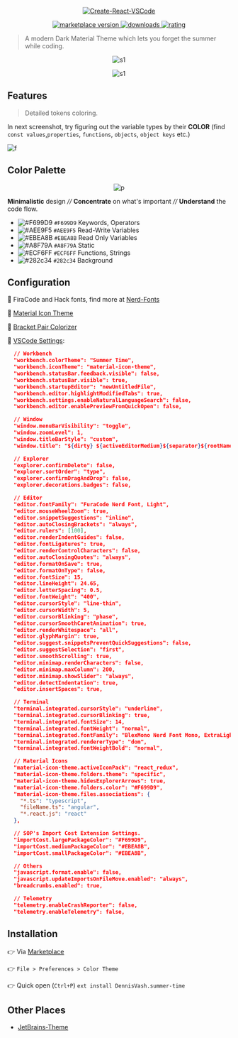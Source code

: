 <p align="center">
  <a href="https://marketplace.visualstudio.com/items?itemName=DennisVash.summer-time">
    <img alt="Create-React-VSCode" src="https://i.imgur.com/NGCIh3d.png">
  </a>
</p>


<p align="center">
  <!-- marketplace version -->
  <a href="https://marketplace.visualstudio.com/items?itemName=DennisVash.summer-time">
    <img alt="marketplace version" src="https://img.shields.io/vscode-marketplace/v/DennisVash.summer-time.svg?maxAge=3600&style=for-the-badge&labelColor=1C1E26&color=F699D9">
  </a>
  <!-- downloads -->
  <a href="https://marketplace.visualstudio.com/items?itemName=DennisVash.summer-time">
    <img alt="downloads" src="https://img.shields.io/visual-studio-marketplace/d/DennisVash.summer-time.svg?maxAge=3600&style=for-the-badge&labelColor=1C1E26&color=A8F79A">
  </a>
  <!-- rating -->
  <a href="https://marketplace.visualstudio.com/items?itemName=DennisVash.summer-time">
    <img alt="rating" src="https://img.shields.io/visual-studio-marketplace/stars/DennisVash.summer-time.svg?maxAge=86400&style=for-the-badge&labelColor=1C1E26&color=AEE9F5">
  </a>
</p>

> A modern Dark Material Theme which lets you forget the summer while coding.

<div align="center">

![s1](https://github.com/denvash/summer-time-theme-vscode/raw/master/images/screenshot_react.png)

![s1](https://github.com/denvash/summer-time-theme-vscode/raw/master/images/screenshot_editor.png)

</div>

## Features

> Detailed tokens coloring.

In next screenshot, try figuring out the variable types by their **COLOR** (find `const values`,`properties`, `functions`, `objects`, `object keys` etc.)

![f](https://github.com/denvash/summer-time-theme-vscode/raw/master/images/screenshot_features.png)

## Color Palette

<div align="center">

![p](https://github.com/denvash/summer-time-theme-vscode/raw/master/images/palette.png)

</div>

**Minimalistic** design _//_ **Concentrate** on what's important _//_ **Understand** the code flow.

- ![#F699D9](https://placehold.it/15/F699D9/000000?text=+) `#F699D9` Keywords, Operators
- ![#AEE9F5](https://placehold.it/15/AEE9F5/000000?text=+) `#AEE9F5` Read-Write Variables
- ![#EBEA8B](https://placehold.it/15/EBEA8B/000000?text=+) `#EBEA8B` Read Only Variables
- ![#A8F79A](https://placehold.it/15/A8F79A/000000?text=+) `#A8F79A` Static
- ![#ECF6FF](https://placehold.it/15/ECF6FF/000000?text=+) `#ECF6FF` Functions, Strings
- ![#282c34](https://placehold.it/15/282c34/000000?text=+) `#282c34` Background

## Configuration

🍧 FiraCode and Hack fonts, find more at [Nerd-Fonts](https://github.com/ryanoasis/nerd-fonts)

🍦 [Material Icon Theme](https://marketplace.visualstudio.com/items?itemName=DennisVash.summer-time)

🍨 [Bracket Pair Colorizer](https://marketplace.visualstudio.com/items?itemName=CoenraadS.bracket-pair-colorizer)

:construction_worker: [VSCode Settings](https://code.visualstudio.com/docs/getstarted/settings):

```json
  // Workbench
  "workbench.colorTheme": "Summer Time",
  "workbench.iconTheme": "material-icon-theme",
  "workbench.statusBar.feedback.visible": false,
  "workbench.statusBar.visible": true,
  "workbench.startupEditor": "newUntitledFile",
  "workbench.editor.highlightModifiedTabs": true,
  "workbench.settings.enableNaturalLanguageSearch": false,
  "workbench.editor.enablePreviewFromQuickOpen": false,

  // Window
  "window.menuBarVisibility": "toggle",
  "window.zoomLevel": 1,
  "window.titleBarStyle": "custom",
  "window.title": "${dirty} ${activeEditorMedium}${separator}${rootName}",

  // Explorer
  "explorer.confirmDelete": false,
  "explorer.sortOrder": "type",
  "explorer.confirmDragAndDrop": false,
  "explorer.decorations.badges": false,

  // Editor
  "editor.fontFamily": "FuraCode Nerd Font, Light",
  "editor.mouseWheelZoom": true,
  "editor.snippetSuggestions": "inline",
  "editor.autoClosingBrackets": "always",
  "editor.rulers": [100],
  "editor.renderIndentGuides": false,
  "editor.fontLigatures": true,
  "editor.renderControlCharacters": false,
  "editor.autoClosingQuotes": "always",
  "editor.formatOnSave": true,
  "editor.formatOnType": false,
  "editor.fontSize": 15,
  "editor.lineHeight": 24.65,
  "editor.letterSpacing": 0.5,
  "editor.fontWeight": "400",
  "editor.cursorStyle": "line-thin",
  "editor.cursorWidth": 5,
  "editor.cursorBlinking": "phase",
  "editor.cursorSmoothCaretAnimation": true,
  "editor.renderWhitespace": "all",
  "editor.glyphMargin": true,
  "editor.suggest.snippetsPreventQuickSuggestions": false,
  "editor.suggestSelection": "first",
  "editor.smoothScrolling": true,
  "editor.minimap.renderCharacters": false,
  "editor.minimap.maxColumn": 200,
  "editor.minimap.showSlider": "always",
  "editor.detectIndentation": true,
  "editor.insertSpaces": true,

  // Terminal
  "terminal.integrated.cursorStyle": "underline",
  "terminal.integrated.cursorBlinking": true,
  "terminal.integrated.fontSize": 14,
  "terminal.integrated.fontWeight": "normal",
  "terminal.integrated.fontFamily": "BlexMono Nerd Font Mono, ExtraLight",
  "terminal.integrated.rendererType": "dom",
  "terminal.integrated.fontWeightBold": "normal",

  // Material Icons
  "material-icon-theme.activeIconPack": "react_redux",
  "material-icon-theme.folders.theme": "specific",
  "material-icon-theme.hidesExplorerArrows": true,
  "material-icon-theme.folders.color": "#F699D9",
  "material-icon-theme.files.associations": {
    "*.ts": "typescript",
    "fileName.ts": "angular",
    "*.react.js": "react"
  },

  // SOP's Import Cost Extension Settings.
  "importCost.largePackageColor": "#F699D9",
  "importCost.mediumPackageColor": "#EBEA8B",
  "importCost.smallPackageColor": "#EBEA8B",

  // Others
  "javascript.format.enable": false,
  "javascript.updateImportsOnFileMove.enabled": "always",
  "breadcrumbs.enabled": true,

  // Telemetry
  "telemetry.enableCrashReporter": false,
  "telemetry.enableTelemetry": false,
```

## Installation

👉 Via [Marketplace](https://marketplace.visualstudio.com/items?itemName=DennisVash.summer-time#overview)

👉 `File > Preferences > Color Theme`

👉 Quick open (`Ctrl+P`) `ext install DennisVash.summer-time`

## Other Places

- [JetBrains-Theme](https://github.com/denvash/summer-time-theme-jetbrains)
